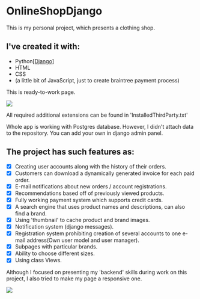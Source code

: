 # OnlineShopDjango

This is my personal project, which presents a clothing shop.

## I've created it with:
* Python[[Django]][djangolink]
* HTML
* CSS
* (a little bit of JavaScript, just to create braintree payment process)

This is ready-to-work page.

![](media-readMe/1.gif)

All required additional extensions can be found in 'InstalledThirdParty.txt'

Whole app is working with Postgres database.
However, I didn't attach data to the repository. You can add your own in django admin panel.


## The project has such features as:
- [x] Creating user accounts along with the history of their orders.
- [x] Customers can download a dynamically generated invoice for each paid order.
- [x] E-mail notifications about new orders / account registrations.
- [x] Recommendations based off of previously viewed products.
- [x] Fully working payment system which supports credit cards.
- [x] A search engine that uses product names and descriptions, can also find a brand.
- [x] Using 'thumbnail' to cache product and brand images.
- [x] Notification system (django messages).
- [x] Registration system prohibiting creation of several accounts to one e-mail address(Own user model and user manager).
- [x] Subpages with particular brands.
- [x] Ability to choose different sizes.
- [x] Using class Views.

Although I focused on presenting my 'backend' skills during work on this project, I also tried to make my page a responsive one.


![](media-readMe/2.gif)

[djangolink]: https://www.djangoproject.com/
